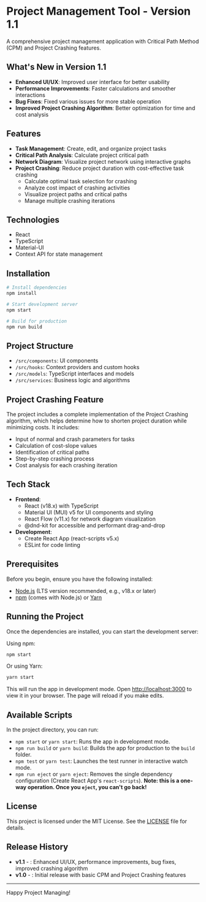 # Project Management Tool - Version 1.1

A comprehensive project management application with Critical Path Method (CPM) and Project Crashing features.

## What's New in Version 1.1

- **Enhanced UI/UX**: Improved user interface for better usability
- **Performance Improvements**: Faster calculations and smoother interactions
- **Bug Fixes**: Fixed various issues for more stable operation
- **Improved Project Crashing Algorithm**: Better optimization for time and cost analysis

## Features

- **Task Management**: Create, edit, and organize project tasks
- **Critical Path Analysis**: Calculate project critical path
- **Network Diagram**: Visualize project network using interactive graphs
- **Project Crashing**: Reduce project duration with cost-effective task crashing
  - Calculate optimal task selection for crashing
  - Analyze cost impact of crashing activities
  - Visualize project paths and critical paths
  - Manage multiple crashing iterations

## Technologies

- React
- TypeScript
- Material-UI 
- Context API for state management

## Installation

```bash
# Install dependencies
npm install

# Start development server
npm start

# Build for production
npm run build
```

## Project Structure

- `/src/components`: UI components
- `/src/hooks`: Context providers and custom hooks
- `/src/models`: TypeScript interfaces and models
- `/src/services`: Business logic and algorithms

## Project Crashing Feature

The project includes a complete implementation of the Project Crashing algorithm, which helps determine how to shorten project duration while minimizing costs. It includes:

- Input of normal and crash parameters for tasks
- Calculation of cost-slope values
- Identification of critical paths
- Step-by-step crashing process
- Cost analysis for each crashing iteration

<!-- Optional: Add a screenshot or a short GIF demo here -->
<!-- ![Project Screenshot](placeholder_screenshot.png) -->

## Tech Stack

- **Frontend**:
    - React (v18.x) with TypeScript
    - Material UI (MUI) v5 for UI components and styling
    - React Flow (v11.x) for network diagram visualization
    - @dnd-kit for accessible and performant drag-and-drop
- **Development**:
    - Create React App (react-scripts v5.x)
    - ESLint for code linting

## Prerequisites

Before you begin, ensure you have the following installed:
- [Node.js](https://nodejs.org/) (LTS version recommended, e.g., v18.x or later)
- [npm](https://www.npmjs.com/) (comes with Node.js) or [Yarn](https://yarnpkg.com/)

## Running the Project

Once the dependencies are installed, you can start the development server:

Using npm:
```bash
npm start
```
Or using Yarn:
```bash
yarn start
```
This will run the app in development mode. Open [http://localhost:3000](http://localhost:3000) to view it in your browser. The page will reload if you make edits.

## Available Scripts

In the project directory, you can run:

- `npm start` or `yarn start`: Runs the app in development mode.
- `npm run build` or `yarn build`: Builds the app for production to the `build` folder.
- `npm test` or `yarn test`: Launches the test runner in interactive watch mode.
- `npm run eject` or `yarn eject`: Removes the single dependency configuration (Create React App's `react-scripts`). **Note: this is a one-way operation. Once you `eject`, you can't go back!**

## License

This project is licensed under the MIT License. See the [LICENSE](LICENSE) file for details.

## Release History

- **v1.1** - : Enhanced UI/UX, performance improvements, bug fixes, improved crashing algorithm
- **v1.0** - : Initial release with basic CPM and Project Crashing features

---

Happy Project Managing! 

